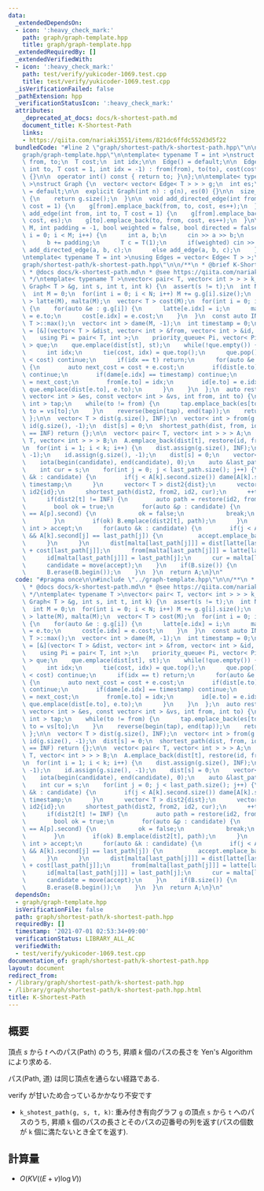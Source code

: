 ```yaml
---
data:
  _extendedDependsOn:
  - icon: ':heavy_check_mark:'
    path: graph/graph-template.hpp
    title: graph/graph-template.hpp
  _extendedRequiredBy: []
  _extendedVerifiedWith:
  - icon: ':heavy_check_mark:'
    path: test/verify/yukicoder-1069.test.cpp
    title: test/verify/yukicoder-1069.test.cpp
  _isVerificationFailed: false
  _pathExtension: hpp
  _verificationStatusIcon: ':heavy_check_mark:'
  attributes:
    _deprecated_at_docs: docs/k-shortest-path.md
    document_title: K-Shortest-Path
    links:
    - https://qiita.com/nariaki3551/items/821dc6ffdc552d3d5f22
  bundledCode: "#line 2 \"graph/shortest-path/k-shortest-path.hpp\"\n\n#line 2 \"\
    graph/graph-template.hpp\"\n\ntemplate< typename T = int >\nstruct Edge {\n  int\
    \ from, to;\n  T cost;\n  int idx;\n\n  Edge() = default;\n\n  Edge(int from,\
    \ int to, T cost = 1, int idx = -1) : from(from), to(to), cost(cost), idx(idx)\
    \ {}\n\n  operator int() const { return to; }\n};\n\ntemplate< typename T = int\
    \ >\nstruct Graph {\n  vector< vector< Edge< T > > > g;\n  int es;\n\n  Graph()\
    \ = default;\n\n  explicit Graph(int n) : g(n), es(0) {}\n\n  size_t size() const\
    \ {\n    return g.size();\n  }\n\n  void add_directed_edge(int from, int to, T\
    \ cost = 1) {\n    g[from].emplace_back(from, to, cost, es++);\n  }\n\n  void\
    \ add_edge(int from, int to, T cost = 1) {\n    g[from].emplace_back(from, to,\
    \ cost, es);\n    g[to].emplace_back(to, from, cost, es++);\n  }\n\n  void read(int\
    \ M, int padding = -1, bool weighted = false, bool directed = false) {\n    for(int\
    \ i = 0; i < M; i++) {\n      int a, b;\n      cin >> a >> b;\n      a += padding;\n\
    \      b += padding;\n      T c = T(1);\n      if(weighted) cin >> c;\n      if(directed)\
    \ add_directed_edge(a, b, c);\n      else add_edge(a, b, c);\n    }\n  }\n};\n\
    \ntemplate< typename T = int >\nusing Edges = vector< Edge< T > >;\n#line 4 \"\
    graph/shortest-path/k-shortest-path.hpp\"\n\n/**\n * @brief K-Shortest-Path\n\
    \ * @docs docs/k-shortest-path.md\n * @see https://qiita.com/nariaki3551/items/821dc6ffdc552d3d5f22\n\
    \ */\ntemplate< typename T >\nvector< pair< T, vector< int > > > k_shortest_path(const\
    \ Graph< T > &g, int s, int t, int k) {\n  assert(s != t);\n  int N = (int) g.size();\n\
    \  int M = 0;\n  for(int i = 0; i < N; i++) M += g.g[i].size();\n  vector< int\
    \ > latte(M), malta(M);\n  vector< T > cost(M);\n  for(int i = 0; i < N; i++)\
    \ {\n    for(auto &e : g.g[i]) {\n      latte[e.idx] = i;\n      malta[e.idx]\
    \ = e.to;\n      cost[e.idx] = e.cost;\n    }\n  }\n  const auto INF = numeric_limits<\
    \ T >::max();\n  vector< int > dame(M, -1);\n  int timestamp = 0;\n  auto shortest_path\
    \ = [&](vector< T > &dist, vector< int > &from, vector< int > &id, int st) {\n\
    \    using Pi = pair< T, int >;\n    priority_queue< Pi, vector< Pi >, greater<>\
    \ > que;\n    que.emplace(dist[st], st);\n    while(!que.empty()) {\n      T cost;\n\
    \      int idx;\n      tie(cost, idx) = que.top();\n      que.pop();\n      if(dist[idx]\
    \ < cost) continue;\n      if(idx == t) return;\n      for(auto &e : g.g[idx])\
    \ {\n        auto next_cost = cost + e.cost;\n        if(dist[e.to] <= next_cost)\
    \ continue;\n        if(dame[e.idx] == timestamp) continue;\n        dist[e.to]\
    \ = next_cost;\n        from[e.to] = idx;\n        id[e.to] = e.idx;\n       \
    \ que.emplace(dist[e.to], e.to);\n      }\n    }\n  };\n  auto restore = [](const\
    \ vector< int > &es, const vector< int > &vs, int from, int to) {\n    vector<\
    \ int > tap;\n    while(to != from) {\n      tap.emplace_back(es[to]);\n     \
    \ to = vs[to];\n    }\n    reverse(begin(tap), end(tap));\n    return tap;\n \
    \ };\n\n  vector< T > dist(g.size(), INF);\n  vector< int > from(g.size(), -1),\
    \ id(g.size(), -1);\n  dist[s] = 0;\n  shortest_path(dist, from, id, s);\n  if(dist[t]\
    \ == INF) return {};\n\n  vector< pair< T, vector< int > > > A;\n  set< pair<\
    \ T, vector< int > > > B;\n  A.emplace_back(dist[t], restore(id, from, s, t));\n\
    \n  for(int i = 1; i < k; i++) {\n    dist.assign(g.size(), INF);\n    from.assign(g.size(),\
    \ -1);\n    id.assign(g.size(), -1);\n    dist[s] = 0;\n    vector< int > candidate(A.size());\n\
    \    iota(begin(candidate), end(candidate), 0);\n    auto &last_path = A.back().second;\n\
    \    int cur = s;\n    for(int j = 0; j < last_path.size(); j++) {\n      for(auto\
    \ &k : candidate) {\n        if(j < A[k].second.size()) dame[A[k].second[j]] =\
    \ timestamp;\n      }\n      vector< T > dist2{dist};\n      vector< int > from2{from},\
    \ id2{id};\n      shortest_path(dist2, from2, id2, cur);\n      ++timestamp;\n\
    \      if(dist2[t] != INF) {\n        auto path = restore(id2, from2, s, t);\n\
    \        bool ok = true;\n        for(auto &p : candidate) {\n          if(path\
    \ == A[p].second) {\n            ok = false;\n            break;\n          }\n\
    \        }\n        if(ok) B.emplace(dist2[t], path);\n      }\n      vector<\
    \ int > accept;\n      for(auto &k : candidate) {\n        if(j < A[k].second.size()\
    \ && A[k].second[j] == last_path[j]) {\n          accept.emplace_back(k);\n  \
    \      }\n      }\n      dist[malta[last_path[j]]] = dist[latte[last_path[j]]]\
    \ + cost[last_path[j]];\n      from[malta[last_path[j]]] = latte[last_path[j]];\n\
    \      id[malta[last_path[j]]] = last_path[j];\n      cur = malta[last_path[j]];\n\
    \      candidate = move(accept);\n    }\n    if(B.size()) {\n      A.emplace_back(*B.begin());\n\
    \      B.erase(B.begin());\n    }\n  }\n  return A;\n}\n"
  code: "#pragma once\n\n#include \"../graph-template.hpp\"\n\n/**\n * @brief K-Shortest-Path\n\
    \ * @docs docs/k-shortest-path.md\n * @see https://qiita.com/nariaki3551/items/821dc6ffdc552d3d5f22\n\
    \ */\ntemplate< typename T >\nvector< pair< T, vector< int > > > k_shortest_path(const\
    \ Graph< T > &g, int s, int t, int k) {\n  assert(s != t);\n  int N = (int) g.size();\n\
    \  int M = 0;\n  for(int i = 0; i < N; i++) M += g.g[i].size();\n  vector< int\
    \ > latte(M), malta(M);\n  vector< T > cost(M);\n  for(int i = 0; i < N; i++)\
    \ {\n    for(auto &e : g.g[i]) {\n      latte[e.idx] = i;\n      malta[e.idx]\
    \ = e.to;\n      cost[e.idx] = e.cost;\n    }\n  }\n  const auto INF = numeric_limits<\
    \ T >::max();\n  vector< int > dame(M, -1);\n  int timestamp = 0;\n  auto shortest_path\
    \ = [&](vector< T > &dist, vector< int > &from, vector< int > &id, int st) {\n\
    \    using Pi = pair< T, int >;\n    priority_queue< Pi, vector< Pi >, greater<>\
    \ > que;\n    que.emplace(dist[st], st);\n    while(!que.empty()) {\n      T cost;\n\
    \      int idx;\n      tie(cost, idx) = que.top();\n      que.pop();\n      if(dist[idx]\
    \ < cost) continue;\n      if(idx == t) return;\n      for(auto &e : g.g[idx])\
    \ {\n        auto next_cost = cost + e.cost;\n        if(dist[e.to] <= next_cost)\
    \ continue;\n        if(dame[e.idx] == timestamp) continue;\n        dist[e.to]\
    \ = next_cost;\n        from[e.to] = idx;\n        id[e.to] = e.idx;\n       \
    \ que.emplace(dist[e.to], e.to);\n      }\n    }\n  };\n  auto restore = [](const\
    \ vector< int > &es, const vector< int > &vs, int from, int to) {\n    vector<\
    \ int > tap;\n    while(to != from) {\n      tap.emplace_back(es[to]);\n     \
    \ to = vs[to];\n    }\n    reverse(begin(tap), end(tap));\n    return tap;\n \
    \ };\n\n  vector< T > dist(g.size(), INF);\n  vector< int > from(g.size(), -1),\
    \ id(g.size(), -1);\n  dist[s] = 0;\n  shortest_path(dist, from, id, s);\n  if(dist[t]\
    \ == INF) return {};\n\n  vector< pair< T, vector< int > > > A;\n  set< pair<\
    \ T, vector< int > > > B;\n  A.emplace_back(dist[t], restore(id, from, s, t));\n\
    \n  for(int i = 1; i < k; i++) {\n    dist.assign(g.size(), INF);\n    from.assign(g.size(),\
    \ -1);\n    id.assign(g.size(), -1);\n    dist[s] = 0;\n    vector< int > candidate(A.size());\n\
    \    iota(begin(candidate), end(candidate), 0);\n    auto &last_path = A.back().second;\n\
    \    int cur = s;\n    for(int j = 0; j < last_path.size(); j++) {\n      for(auto\
    \ &k : candidate) {\n        if(j < A[k].second.size()) dame[A[k].second[j]] =\
    \ timestamp;\n      }\n      vector< T > dist2{dist};\n      vector< int > from2{from},\
    \ id2{id};\n      shortest_path(dist2, from2, id2, cur);\n      ++timestamp;\n\
    \      if(dist2[t] != INF) {\n        auto path = restore(id2, from2, s, t);\n\
    \        bool ok = true;\n        for(auto &p : candidate) {\n          if(path\
    \ == A[p].second) {\n            ok = false;\n            break;\n          }\n\
    \        }\n        if(ok) B.emplace(dist2[t], path);\n      }\n      vector<\
    \ int > accept;\n      for(auto &k : candidate) {\n        if(j < A[k].second.size()\
    \ && A[k].second[j] == last_path[j]) {\n          accept.emplace_back(k);\n  \
    \      }\n      }\n      dist[malta[last_path[j]]] = dist[latte[last_path[j]]]\
    \ + cost[last_path[j]];\n      from[malta[last_path[j]]] = latte[last_path[j]];\n\
    \      id[malta[last_path[j]]] = last_path[j];\n      cur = malta[last_path[j]];\n\
    \      candidate = move(accept);\n    }\n    if(B.size()) {\n      A.emplace_back(*B.begin());\n\
    \      B.erase(B.begin());\n    }\n  }\n  return A;\n}\n"
  dependsOn:
  - graph/graph-template.hpp
  isVerificationFile: false
  path: graph/shortest-path/k-shortest-path.hpp
  requiredBy: []
  timestamp: '2021-07-01 02:53:34+09:00'
  verificationStatus: LIBRARY_ALL_AC
  verifiedWith:
  - test/verify/yukicoder-1069.test.cpp
documentation_of: graph/shortest-path/k-shortest-path.hpp
layout: document
redirect_from:
- /library/graph/shortest-path/k-shortest-path.hpp
- /library/graph/shortest-path/k-shortest-path.hpp.html
title: K-Shortest-Path
---
```

## 概要

頂点 $s$ から $t$ へのパス(Path) のうち, 昇順 $k$ 個のパスの長さを Yen's Algorithm により求める. 

パス(Path, 道) は同じ頂点を通らない経路である.

verify が甘いため合っているかかなり不安です

* `k_shotest_path(g, s, t, k)`: 重み付き有向グラフ `g` の頂点 `s` から `t` へのパスのうち, 昇順 `k` 個のパスの長さとそのパスの辺番号の列を返す(パスの個数が `k` 個に満たないとき全てを返す).

## 計算量

* $O(KV ((E + v) \log V))$

